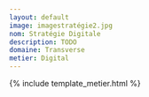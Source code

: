 ```yaml
---
layout: default
image: imagestratégie2.jpg
nom: Stratégie Digitale
description: TODO
domaine: Transverse
metier: Digital
---
```

{% include template_metier.html %}